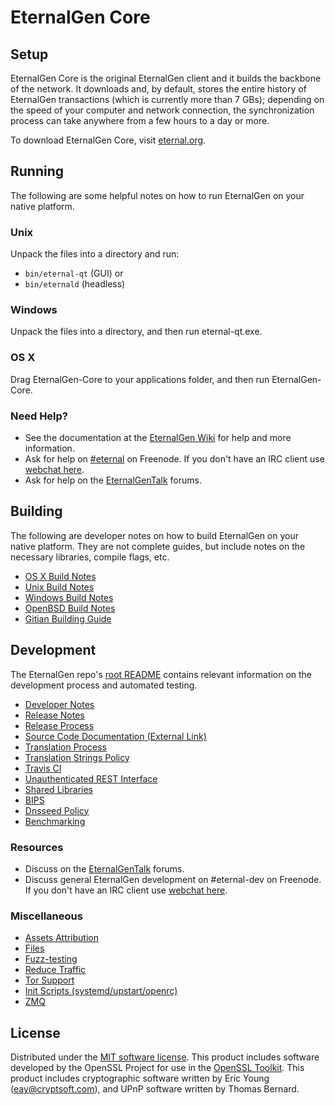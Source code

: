 EternalGen Core
=============

Setup
---------------------
EternalGen Core is the original EternalGen client and it builds the backbone of the network. It downloads and, by default, stores the entire history of EternalGen transactions (which is currently more than 7 GBs); depending on the speed of your computer and network connection, the synchronization process can take anywhere from a few hours to a day or more.

To download EternalGen Core, visit [eternal.org](https://eternal.org).

Running
---------------------
The following are some helpful notes on how to run EternalGen on your native platform.

### Unix

Unpack the files into a directory and run:

- `bin/eternal-qt` (GUI) or
- `bin/eternald` (headless)

### Windows

Unpack the files into a directory, and then run eternal-qt.exe.

### OS X

Drag EternalGen-Core to your applications folder, and then run EternalGen-Core.

### Need Help?

* See the documentation at the [EternalGen Wiki](https://eternal.info/)
for help and more information.
* Ask for help on [#eternal](http://webchat.freenode.net?channels=eternal) on Freenode. If you don't have an IRC client use [webchat here](http://webchat.freenode.net?channels=eternal).
* Ask for help on the [EternalGenTalk](https://eternaltalk.io/) forums.

Building
---------------------
The following are developer notes on how to build EternalGen on your native platform. They are not complete guides, but include notes on the necessary libraries, compile flags, etc.

- [OS X Build Notes](build-osx.md)
- [Unix Build Notes](build-unix.md)
- [Windows Build Notes](build-windows.md)
- [OpenBSD Build Notes](build-openbsd.md)
- [Gitian Building Guide](gitian-building.md)

Development
---------------------
The EternalGen repo's [root README](/README.md) contains relevant information on the development process and automated testing.

- [Developer Notes](developer-notes.md)
- [Release Notes](release-notes.md)
- [Release Process](release-process.md)
- [Source Code Documentation (External Link)](https://dev.visucore.com/eternal/doxygen/)
- [Translation Process](translation_process.md)
- [Translation Strings Policy](translation_strings_policy.md)
- [Travis CI](travis-ci.md)
- [Unauthenticated REST Interface](REST-interface.md)
- [Shared Libraries](shared-libraries.md)
- [BIPS](bips.md)
- [Dnsseed Policy](dnsseed-policy.md)
- [Benchmarking](benchmarking.md)

### Resources
* Discuss on the [EternalGenTalk](https://eternaltalk.io/) forums.
* Discuss general EternalGen development on #eternal-dev on Freenode. If you don't have an IRC client use [webchat here](http://webchat.freenode.net/?channels=eternal-dev).

### Miscellaneous
- [Assets Attribution](assets-attribution.md)
- [Files](files.md)
- [Fuzz-testing](fuzzing.md)
- [Reduce Traffic](reduce-traffic.md)
- [Tor Support](tor.md)
- [Init Scripts (systemd/upstart/openrc)](init.md)
- [ZMQ](zmq.md)

License
---------------------
Distributed under the [MIT software license](/COPYING).
This product includes software developed by the OpenSSL Project for use in the [OpenSSL Toolkit](https://www.openssl.org/). This product includes
cryptographic software written by Eric Young ([eay@cryptsoft.com](mailto:eay@cryptsoft.com)), and UPnP software written by Thomas Bernard.
